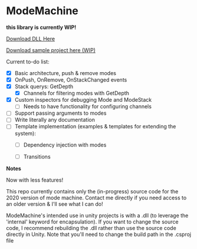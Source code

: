 # ModeMachine
**this library is currently WIP!**

<a href = "https://www.dropbox.com/s/26usq6dni1qexnc/ModeMachine.dll?dl=0">Download DLL Here</a>

<a href = "https://www.dropbox.com/s/cvcqiigb2hyik37/ModeMachineSampleProject.zip?dl=0">Download sample project here (WIP)</a>

Current to-do list:
- [x] Basic architecture, push & remove modes
- [x] OnPush, OnRemove, OnStackChanged events
- [x] Stack querys: GetDepth
  - [x] Channels for filtering modes with GetDepth
- [x] Custom inspectors for debugging Mode and ModeStack
  - [ ] Needs to have functionality for configuring channels
- [ ] Support passing arguments to modes
- [ ] Write literally any documentation
- [ ] Template implementation (examples & templates for extending the system):
  - [ ] Dependency injection with modes
  - [ ] Transitions
  

**Notes**

Now with less features!

This repo currently contains only the (in-progress) source code for the 2020 version of mode machine. Contact me directly if you need access to an older version & I'll see what I can do!

ModeMachine's intended use in unity projects is with a .dll (to leverage the 'internal' keyword for encapsulation). If you want to change the source code, I recommend rebuilding the .dll rather than use the source code directly in Unity. Note that you'll need to change the build path in the .csproj file
